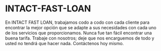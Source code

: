 # INTACT-FAST-LOAN
En INTACT FAST LOAN, trabajamos codo a codo con cada cliente para encontrar la mejor opción que se adapte a sus necesidades con cada uno de los servicios que proporcionamos. Nunca fue tan fácil encontrar una buena tarifa. Trabaje con nosotros; deje que nos encarguemos de todo y usted no tendrá que hacer nada. Contáctenos hoy mismo.
